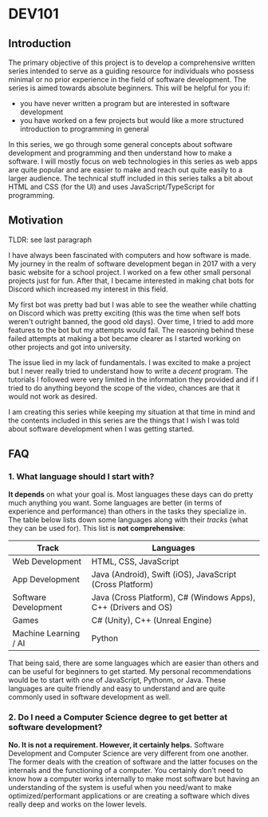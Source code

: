 # DEV101

## Introduction
The primary objective of this project is to develop a comprehensive written series intended to serve as a guiding resource for individuals who possess minimal or no prior experience in the field of software development. The series is aimed towards absolute beginners. This will be helpful for you if:
- you have never written a program but are interested in software development
- you have worked on a few projects but would like a more structured introduction to programming in general

In this series, we go through some general concepts about software development and programming and then understand how to make a software. I will mostly focus on web technologies in this series as web apps are quite popular and are easier to make and reach out quite easily to a larger audience. The technical stuff included in this series talks a bit about HTML and CSS (for the UI) and uses JavaScript/TypeScript for programming.

## Motivation

TLDR: see last paragraph

I have always been fascinated with computers and how software is made. My journey in the realm of software development began in 2017 with a very basic website for a school project. I worked on a few other small personal projects just for fun. After that, I became interested in making chat bots for Discord which increased my interest in this field.

My first bot was pretty bad but I was able to see the weather while chatting on Discord which was pretty exciting (this was the time when self bots weren't outright banned, the good old days). Over time, I tried to add more features to the bot but my attempts would fail. The reasoning behind these failed attempts at making a bot became clearer as I started working on other projects and got into university.

The issue lied in my lack of fundamentals. I was excited to make a project but I never really tried to understand how to write a *decent* program. The tutorials I followed were very limited in the information they provided and if I tried to do anything beyond the scope of the video, chances are that it would not work as desired.

I am creating this series while keeping my situation at that time in mind and the contents included in this series are the things that I wish I was told about software development when I was getting started. 

## FAQ

### 1. What language should I start with?

**It depends** on what your goal is. Most languages these days can do pretty much anything you want. Some languages are better (in terms of experience and performance) than others in the tasks they specialize in. The table below lists down some languages along with their *tracks* (what they can be used for). This list is **not comprehensive**:


| Track | Languages |
|---|---|
| Web Development | HTML, CSS, JavaScript |
| App Development | Java (Android), Swift (iOS), JavaScript (Cross Platform) |
| Software Development | Java (Cross Platform), C# (Windows Apps), C++ (Drivers and OS) |
| Games | C# (Unity), C++ (Unreal Engine)  |
| Machine Learning / AI | Python |

That being said, there are some languages which are easier than others and can be useful for beginners to get started. My personal recommendations would be to start with one of JavaScript, Pythonm, or Java. These languages are quite friendly and easy to understand and are quite commonly used in software development as well.

### 2. Do I need a Computer Science degree to get better at software development?
**No. It is not a requirement. However, it certainly helps.** Software Development and Computer Science are very different from one another. The former deals with the creation of software and the latter focuses on the internals and the functioning of a computer. You certainly don't need to know how a computer works internally to make most software but having an understanding of the system is useful when you need/want to make optimized/performant applications or are creating a software which dives really deep and works on the lower levels.